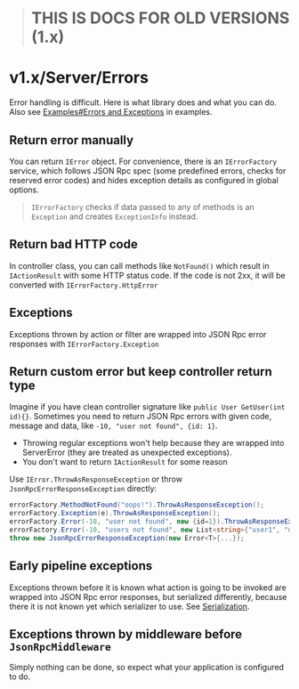 > # **THIS IS DOCS FOR OLD VERSIONS (1.x)**

# v1.x/Server/Errors

Error handling is difficult. Here is what library does and what you can do. Also see [Examples#Errors and Exceptions](examples?id=errors-and-exceptions) in examples.

## Return error manually

You can return `IError` object. For convenience, there is an `IErrorFactory` service,
which follows JSON Rpc spec (some predefined errors, checks for reserved error codes)
and hides exception details as configured in global options.

> `IErrorFactory` checks if data passed to any of methods is an `Exception` and creates `ExceptionInfo` instead.

## Return bad HTTP code

In controller class, you can call methods like `NotFound()` which result in `IActionResult` with some HTTP status code.
If the code is not 2xx, it will be converted with `IErrorFactory.HttpError`

## Exceptions

Exceptions thrown by action or filter are wrapped into JSON Rpc error responses with `IErrorFactory.Exception`

## Return custom error but keep controller return type

Imagine if you have clean controller signature like `public User GetUser(int id){}`.
Sometimes you need to return JSON Rpc errors with given code, message and data, like `-10, "user not found", {id: 1}`.

* Throwing regular exceptions won't help because they are wrapped into ServerError (they are treated as unexpected exceptions).
* You don't want to return `IActionResult` for some reason

Use `IError.ThrowAsResponseException` or throw `JsonRpcErrorResponseException` directly:

```cs
errorFactory.MethodNotFound("oops!").ThrowAsResponseException();
errorFactory.Exception(e).ThrowAsResponseException();
errorFactory.Error(-10, "user not found", new {id=1}).ThrowAsResponseException();
errorFactory.Error(-10, "users not found", new List<string>{"user1", "user2"}).ThrowAsResponseException();
throw new JsonRpcErrorResponseException(new Error<T>{...});
```

## Early pipeline exceptions

Exceptions thrown before it is known what action is going to be invoked are wrapped into JSON Rpc error responses, but serialized differently,
because there it is not known yet which serializer to use. See [Serialization](serialization).

## Exceptions thrown by middleware before `JsonRpcMiddleware`

Simply nothing can be done, so expect what your application is configured to do.